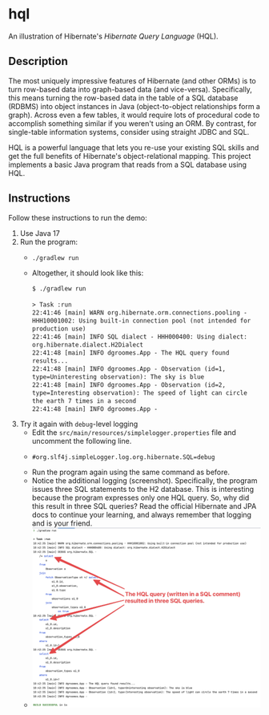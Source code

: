 # hql

An illustration of Hibernate's *Hibernate Query Language* (HQL).


## Description

The most uniquely impressive features of Hibernate (and other ORMs) is to turn row-based data into graph-based data (and
vice-versa). Specifically, this means turning the row-based data in the table of a SQL database (RDBMS) into object instances
in Java (object-to-object relationships form a graph). Across even a few tables, it would require lots of procedural code
to accomplish something similar if you weren't using an ORM. By contrast, for single-table information systems, consider
using straight JDBC and SQL.

HQL is a powerful language that lets you re-use your existing SQL skills and get the full benefits of Hibernate's
object-relational mapping. This project implements a basic Java program that reads from a SQL database using HQL. 


## Instructions

Follow these instructions to run the demo:

1. Use Java 17
2. Run the program:
   * ```shell
     ./gradlew run
     ```
   * Altogether, it should look like this:
     ```text
     $ ./gradlew run
     
     > Task :run
     22:41:46 [main] WARN org.hibernate.orm.connections.pooling - HHH10001002: Using built-in connection pool (not intended for production use)
     22:41:46 [main] INFO SQL dialect - HHH000400: Using dialect: org.hibernate.dialect.H2Dialect
     22:41:48 [main] INFO dgroomes.App - The HQL query found results...
     22:41:48 [main] INFO dgroomes.App - Observation (id=1, type=Uninteresting observation): The sky is blue
     22:41:48 [main] INFO dgroomes.App - Observation (id=2, type=Interesting observation): The speed of light can circle the earth 7 times in a second
     22:41:48 [main] INFO dgroomes.App -
     ```
3. Try it again with `debug`-level logging
   * Edit the `src/main/resources/simplelogger.properties` file and uncomment the following line.
   * ```
     #org.slf4j.simpleLogger.log.org.hibernate.SQL=debug
     ```
   * Run the program again using the same command as before.
   * Notice the additional logging (screenshot). Specifically, the program issues three SQL statements to the H2 database.
     This is interesting because the program expresses only one HQL query. So, why did this result in three SQL queries?
     Read the official Hibernate and JPA docs to continue your learning, and always remember that logging and is your friend.
   * ![Screenshot of the program output](./screenshot.png)
